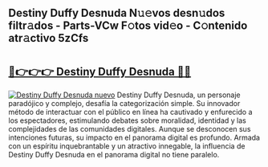 ## Destiny Duffy Desnuda N𝚞𝚎vos desn𝚞dos filtr𝚊dos - Parts-VCw F𝚘tos vid𝚎o - C𝚘ntenido atr𝚊ctivo 5zCfs

# <h2><a href="http://mb0ccv.tromn.icu/?c=Destiny+Duffy+Desnuda">🔗👉👉👉 Destiny Duffy Desnuda 🔗🔗</a></h2>

[![Destiny Duffy Desnuda nuevo](https://i.imgur.com/pEAQMta.gif)](http://mb0ccv.tromn.icu/?c=Destiny+Duffy+Desnuda)
Destiny Duffy Desnuda, un personaje paradójico y complejo, desafía la categorización simple. Su innovador método de interactuar con el público en línea ha cautivado y enfurecido a los espectadores, estimulando debates sobre moralidad, identidad y las complejidades de las comunidades digitales. Aunque se desconocen sus intenciones futuras, su impacto en el panorama digital es profundo. Armada con un espíritu inquebrantable y un atractivo innegable, la influencia de Destiny Duffy Desnuda en el panorama digital no tiene paralelo.
